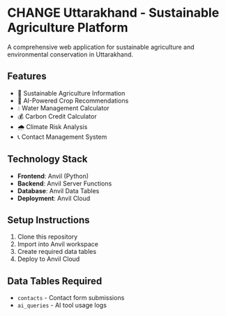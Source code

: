 # CHANGE Uttarakhand - Sustainable Agriculture Platform

A comprehensive web application for sustainable agriculture and environmental conservation in Uttarakhand.

## Features
- 🌱 Sustainable Agriculture Information
- 🤖 AI-Powered Crop Recommendations  
- 💧 Water Management Calculator
- 💰 Carbon Credit Calculator
- 🌧️ Climate Risk Analysis
- 📞 Contact Management System

## Technology Stack
- **Frontend**: Anvil (Python)
- **Backend**: Anvil Server Functions
- **Database**: Anvil Data Tables
- **Deployment**: Anvil Cloud

## Setup Instructions
1. Clone this repository
2. Import into Anvil workspace
3. Create required data tables
4. Deploy to Anvil Cloud

## Data Tables Required
- `contacts` - Contact form submissions
- `ai_queries` - AI tool usage logs
